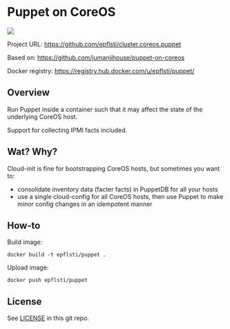 Puppet on CoreOS
================

[![](https://badge.imagelayers.io/epflsti/puppet.svg)](https://imagelayers.io/?images=epflsti/puppet:latest 'View image size and layers')

Project URL: https://github.com/epflsti/cluster.coreos.puppet

Based on: https://github.com/jumanjihouse/puppet-on-coreos

Docker registry: https://registry.hub.docker.com/u/epflsti/puppet/


Overview
--------

Run Puppet inside a container such that it may affect the state
of the underlying CoreOS host.

Support for collecting IPMI facts included.


Wat? Why?
---------

Cloud-init is fine for bootstrapping CoreOS hosts, but sometimes you want to:

* consolidate inventory data (facter facts) in PuppetDB for all your hosts
* use a single cloud-config for all CoreOS hosts, then
  use Puppet to make minor config changes in an idempotent manner


How-to
------

Build image:

    docker build -t epflsti/puppet .

Upload image:

    docker push epflsti/puppet


License
-------

See [LICENSE](LICENSE) in this git repo.

